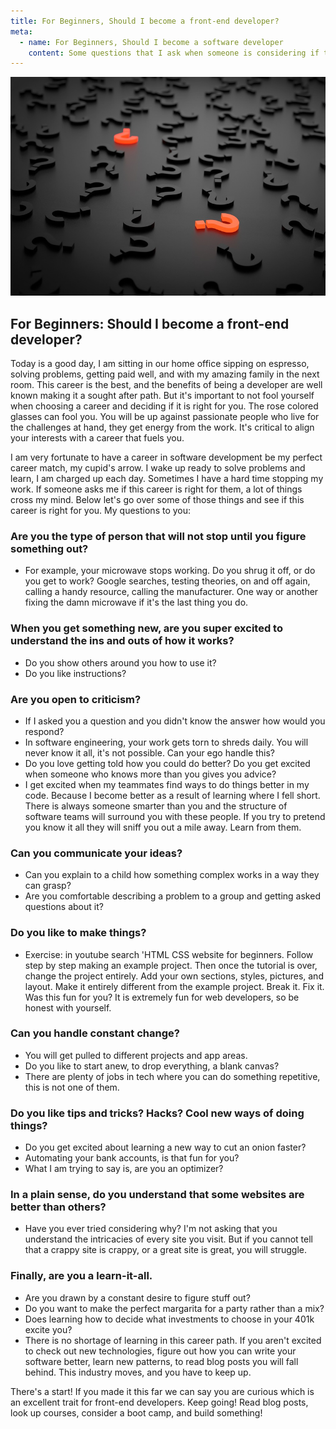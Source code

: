 ```yaml
---
title: For Beginners, Should I become a front-end developer?
meta:
  - name: For Beginners, Should I become a software developer
    content: Some questions that I ask when someone is considering if they should become a front end developer
---
```


<img src="../images/question-mark.jpg" style="object-fit: cover; object-position: 0% 0%; height: 350px; width: 100%" alt="question marks" />

## For Beginners: Should I become a front-end developer?

Today is a good day, I am sitting in our home office sipping on espresso, solving problems, getting paid well, and with my amazing family in the next room. This career is the best, and the benefits of being a developer are well known making it a sought after path. But it's important to not fool yourself when choosing a career and deciding if it is right for you. The rose colored glasses can fool you. You will be up against passionate people who live for the challenges at hand, they get energy from the work. It's critical to align your interests with a career that fuels you. 

I am very fortunate to have a career in software development be my perfect career match, my cupid's arrow. I wake up ready to solve problems and learn, I am charged up each day. Sometimes I have a hard time stopping my work. If someone asks me if this career is right for them, a lot of things cross my mind. Below let's go over some of those things and see if this career is right for you. My questions to you:

### Are you the type of person that will not stop until you figure something out? 

- For example, your microwave stops working. Do you shrug it off, or do you get to work? Google searches, testing theories, on and off again, calling a handy resource, calling the manufacturer. One way or another fixing the damn microwave if it's the last thing you do.

### When you get something new, are you super excited to understand the ins and outs of how it works? 

- Do you show others around you how to use it? 
- Do you like instructions?

### Are you open to criticism? 

- If I asked you a question and you didn't know the answer how would you respond? 
- In software engineering, your work gets torn to shreds daily. You will never know it all, it's not possible. Can your ego handle this? 
- Do you love getting told how you could do better? Do you get excited when someone who knows more than you gives you advice? 
- I get excited when my teammates find ways to do things better in my code. Because I become better as a result of learning where I fell short. There is always someone smarter than you and the structure of software teams will surround you with these people. If you try to pretend you know it all they will sniff you out a mile away. Learn from them.

### Can you communicate your ideas? 

- Can you explain to a child how something complex works in a way they can grasp? 
- Are you comfortable describing a problem to a group and getting asked questions about it?

### Do you like to make things? 

- Exercise: in youtube search 'HTML CSS website for beginners. Follow step by step making an example project. Then once the tutorial is over, change the project entirely. Add your own sections, styles, pictures, and layout. Make it entirely different from the example project. Break it. Fix it. Was this fun for you? It is extremely fun for web developers, so be honest with yourself.

### Can you handle constant change? 

- You will get pulled to different projects and app areas. 
- Do you like to start anew, to drop everything, a blank canvas? 
- There are plenty of jobs in tech where you can do something repetitive, this is not one of them. 

### Do you like tips and tricks? Hacks? Cool new ways of doing things? 

- Do you get excited about learning a new way to cut an onion faster? 
- Automating your bank accounts, is that fun for you? 
- What I am trying to say is, are you an optimizer?

### In a plain sense, do you understand that some websites are better than others?

- Have you ever tried considering why? I'm not asking that you understand the intricacies of every site you visit. But if you cannot tell that a crappy site is crappy, or a great site is great, you will struggle. 

### Finally, are you a learn-it-all. 

- Are you drawn by a constant desire to figure stuff out? 
- Do you want to make the perfect margarita for a party rather than a mix? 
- Does learning how to decide what investments to choose in your 401k excite you? 
- There is no shortage of learning in this career path. If you aren't excited to check out new technologies, figure out how you can write your software better, learn new patterns, to read blog posts you will fall behind. This industry moves, and you have to keep up. 

There's a start! If you made it this far we can say you are curious which is an excellent trait for front-end developers. Keep going! Read blog posts, look up courses, consider a boot camp, and build something! 

